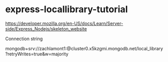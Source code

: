 # express-locallibrary-tutorial

https://developer.mozilla.org/en-US/docs/Learn/Server-side/Express_Nodejs/skeleton_website

Connection string

mongodb+srv://zachlamont1:<password>@cluster0.x5kzgmi.mongodb.net/local_library?retryWrites=true&w=majority
